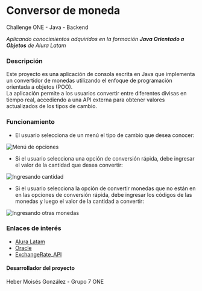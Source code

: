 # Conversor de moneda

Challenge ONE - Java - Backend

*Aplicando conocimientos adquiridos en la formación **Java Orientado a Objetos** de Alura Latam*

### Descripción 

Este proyecto es una aplicación de consola escrita en Java que implementa un convertidor de monedas utilizando el enfoque de programación orientada a objetos (POO).  
La aplicación permite a los usuarios convertir entre diferentes divisas en tiempo real, accediendo a una API externa para obtener valores actualizados de los tipos de cambio.  


### Funcionamiento
* El usuario selecciona de un menú el tipo de cambio que desea conocer:

![Menú de opciones](https://i.postimg.cc/br2VsnPc/conversor-01.png "Menu")

* Si el usuario selecciona una opción de conversión rápida, debe ingresar el valor de la cantidad que desea convertir:

![Ingresando cantidad](https://i.postimg.cc/fkn2XbW3/conversor-02.png "Cantidad a convertir")

* Si el usuario selecciona la opción de convertir monedas que no están en en las opciones de conversión rápida, debe ingresar los códigos de las monedas y luego el valor de la cantidad a convertir:

![Ingresando otras monedas]( https://i.postimg.cc/tRZ9hmCy/conversor-03.png "Moneda personalizada")

### Enlaces de interés

* [Alura Latam](https://app.aluracursos.com/)  
* [Oracle](https://www.oracle.com/lad/)  
* [ExchangeRate_API](https://www.exchangerate-api.com/)


#### Desarrollador del proyecto
Heber Moisés González - Grupo 7 ONE




